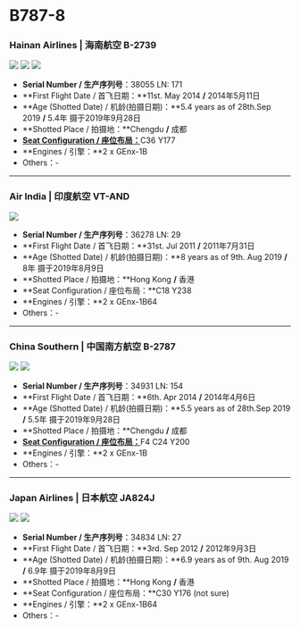 # B787-8

### Hainan Airlines | 海南航空     B-2739

![](http://cdn.eternityqjl.top/B787-8_HU_B-2739_3.jpg)
![](http://cdn.eternityqjl.top/B787-8_HU_B-2739_2.jpg)
![](http://cdn.eternityqjl.top/B787-8_HU_B-2739_1.jpg)

- **Serial Number / 生产序列号**：38055  LN: 171
- **First Flight Date / 首飞日期：**11st. May 2014  **/**  2014年5月11日
- **Age (Shotted Date) / 机龄(拍摄日期)：**5.4 years as of 28th.Sep 2019  **/**  5.4年  摄于2019年9月28日
- **Shotted Place / 拍摄地：**Chengdu  **/**  成都
- [**Seat Configuration / 座位布局：**](https://www.hainanairlines.com/HUPortal/dyn/portal/DisplayPage?COUNTRY_SITE=JP&SITE=CBHZCBHZ&LANGUAGE=CN&PAGE=BSEE)C36 Y177
- **Engines / 引擎：**2 x GEnx-1B
- Others：-

****

### Air India | 印度航空     VT-AND

![](http://cdn.eternityqjl.top/B788_AI_VT-AND_1.jpg)

- **Serial Number / 生产序列号**：36278  LN: 29
- **First Flight Date / 首飞日期：**31st. Jul 2011  **/**  2011年7月31日
- **Age (Shotted Date) / 机龄(拍摄日期)：**8 years as of 9th. Aug 2019  **/**  8年  摄于2019年8月9日
- **Shotted Place / 拍摄地：**Hong Kong  **/**  香港
- **Seat Configuration / 座位布局：**C18 Y238
- **Engines / 引擎：**2 x GEnx-1B64
- Others：-

****

### China Southern | 中国南方航空     B-2787

![](http://cdn.eternityqjl.top/B787-8_CZ_B-2787_2.jpg)
![](http://cdn.eternityqjl.top/B787-8_CZ_B-2787_1.jpg)

- **Serial Number / 生产序列号**：34931  LN: 154
- **First Flight Date / 首飞日期：**6th. Apr 2014  **/**  2014年4月6日
- **Age (Shotted Date) / 机龄(拍摄日期)：**5.5 years as of 28th.Sep 2019  **/**  5.5年  摄于2019年9月28日
- **Shotted Place / 拍摄地：**Chengdu  **/**  成都
- [**Seat Configuration / 座位布局：**](https://www.csair.com/cn/tourguide/flight_service/B787mxfj/cabin/)F4 C24 Y200
- **Engines / 引擎：**2 x GEnx-1B
- Others：-

****

### Japan Airlines | 日本航空     JA824J

![](http://cdn.eternityqjl.top/B788_JL_JA824J_2.jpg)
![](http://cdn.eternityqjl.top/B788_JL_JA824J_1.jpg)

- **Serial Number / 生产序列号**：34834  LN: 27
- **First Flight Date / 首飞日期：**3rd. Sep 2012  **/**  2012年9月3日
- **Age (Shotted Date) / 机龄(拍摄日期)：**6.9 years as of 9th. Aug 2019  **/**  6.9年  摄于2019年8月9日
- **Shotted Place / 拍摄地：**Hong Kong  **/**  香港
- **Seat Configuration / 座位布局：**C30 Y176 (not sure)
- **Engines / 引擎：**2 x GEnx-1B64
- Others：-

